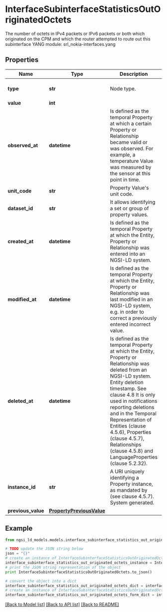# InterfaceSubinterfaceStatisticsOutOriginatedOctets

The number of octets in IPv4 packets or IPv6 packets or both which originated on the CPM and which the router attempted to route out this subinterface  YANG module: srl_nokia-interfaces.yang 

## Properties

Name | Type | Description | Notes
------------ | ------------- | ------------- | -------------
**type** | **str** | Node type.  | [optional] [default to 'Property']
**value** | **int** |  | 
**observed_at** | **datetime** | Is defined as the temporal Property at which a certain Property or Relationship became valid or was observed. For example, a temperature Value was measured by the sensor at this point in time.  | [optional] 
**unit_code** | **str** | Property Value&#39;s unit code.  | [optional] 
**dataset_id** | **str** | It allows identifying a set or group of property values.  | [optional] 
**created_at** | **datetime** | Is defined as the temporal Property at which the Entity, Property or Relationship was entered into an NGSI-LD system.  | [optional] [readonly] 
**modified_at** | **datetime** | Is defined as the temporal Property at which the Entity, Property or Relationship was last modified in an NGSI-LD system, e.g. in order to correct a previously entered incorrect value.  | [optional] [readonly] 
**deleted_at** | **datetime** | Is defined as the temporal Property at which the Entity, Property or Relationship was deleted from an NGSI-LD system.  Entity deletion timestamp. See clause 4.8 It is only used in notifications reporting deletions and in the Temporal Representation of Entities (clause 4.5.6), Properties (clause 4.5.7), Relationships (clause 4.5.8) and LanguageProperties (clause 5.2.32).  | [optional] [readonly] 
**instance_id** | **str** | A URI uniquely identifying a Property instance, as mandated by (see clause 4.5.7). System generated.  | [optional] [readonly] 
**previous_value** | [**PropertyPreviousValue**](PropertyPreviousValue.md) |  | [optional] 

## Example

```python
from ngsi_ld_models.models.interface_subinterface_statistics_out_originated_octets import InterfaceSubinterfaceStatisticsOutOriginatedOctets

# TODO update the JSON string below
json = "{}"
# create an instance of InterfaceSubinterfaceStatisticsOutOriginatedOctets from a JSON string
interface_subinterface_statistics_out_originated_octets_instance = InterfaceSubinterfaceStatisticsOutOriginatedOctets.from_json(json)
# print the JSON string representation of the object
print InterfaceSubinterfaceStatisticsOutOriginatedOctets.to_json()

# convert the object into a dict
interface_subinterface_statistics_out_originated_octets_dict = interface_subinterface_statistics_out_originated_octets_instance.to_dict()
# create an instance of InterfaceSubinterfaceStatisticsOutOriginatedOctets from a dict
interface_subinterface_statistics_out_originated_octets_form_dict = interface_subinterface_statistics_out_originated_octets.from_dict(interface_subinterface_statistics_out_originated_octets_dict)
```
[[Back to Model list]](../README.md#documentation-for-models) [[Back to API list]](../README.md#documentation-for-api-endpoints) [[Back to README]](../README.md)


